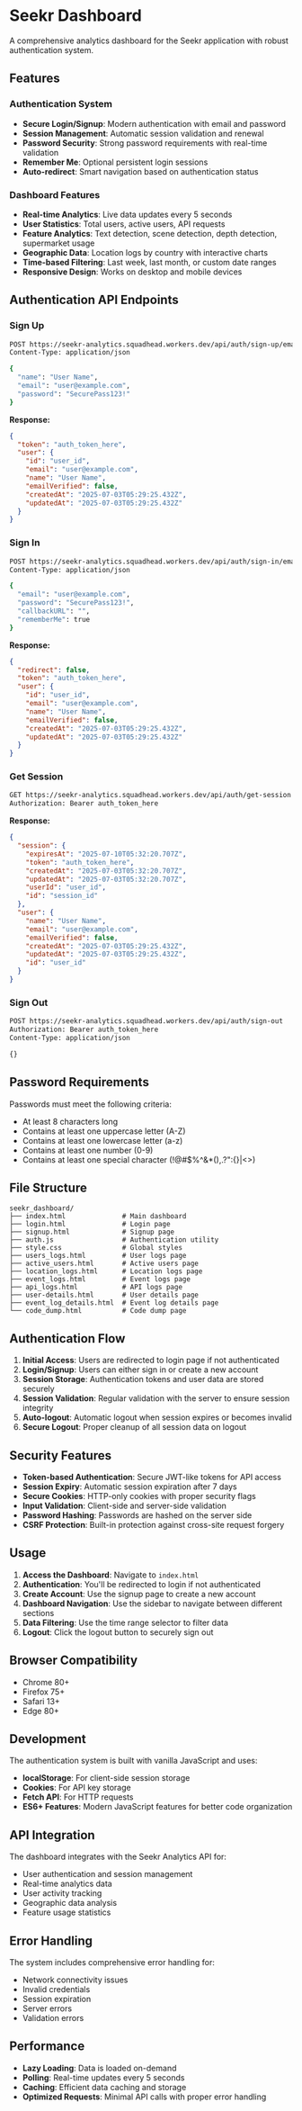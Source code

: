 # Seekr Dashboard

A comprehensive analytics dashboard for the Seekr application with robust authentication system.

## Features

### Authentication System
- **Secure Login/Signup**: Modern authentication with email and password
- **Session Management**: Automatic session validation and renewal
- **Password Security**: Strong password requirements with real-time validation
- **Remember Me**: Optional persistent login sessions
- **Auto-redirect**: Smart navigation based on authentication status

### Dashboard Features
- **Real-time Analytics**: Live data updates every 5 seconds
- **User Statistics**: Total users, active users, API requests
- **Feature Analytics**: Text detection, scene detection, depth detection, supermarket usage
- **Geographic Data**: Location logs by country with interactive charts
- **Time-based Filtering**: Last week, last month, or custom date ranges
- **Responsive Design**: Works on desktop and mobile devices

## Authentication API Endpoints

### Sign Up
```bash
POST https://seekr-analytics.squadhead.workers.dev/api/auth/sign-up/email
Content-Type: application/json

{
  "name": "User Name",
  "email": "user@example.com",
  "password": "SecurePass123!"
}
```

**Response:**
```json
{
  "token": "auth_token_here",
  "user": {
    "id": "user_id",
    "email": "user@example.com",
    "name": "User Name",
    "emailVerified": false,
    "createdAt": "2025-07-03T05:29:25.432Z",
    "updatedAt": "2025-07-03T05:29:25.432Z"
  }
}
```

### Sign In
```bash
POST https://seekr-analytics.squadhead.workers.dev/api/auth/sign-in/email
Content-Type: application/json

{
  "email": "user@example.com",
  "password": "SecurePass123!",
  "callbackURL": "",
  "rememberMe": true
}
```

**Response:**
```json
{
  "redirect": false,
  "token": "auth_token_here",
  "user": {
    "id": "user_id",
    "email": "user@example.com",
    "name": "User Name",
    "emailVerified": false,
    "createdAt": "2025-07-03T05:29:25.432Z",
    "updatedAt": "2025-07-03T05:29:25.432Z"
  }
}
```

### Get Session
```bash
GET https://seekr-analytics.squadhead.workers.dev/api/auth/get-session
Authorization: Bearer auth_token_here
```

**Response:**
```json
{
  "session": {
    "expiresAt": "2025-07-10T05:32:20.707Z",
    "token": "auth_token_here",
    "createdAt": "2025-07-03T05:32:20.707Z",
    "updatedAt": "2025-07-03T05:32:20.707Z",
    "userId": "user_id",
    "id": "session_id"
  },
  "user": {
    "name": "User Name",
    "email": "user@example.com",
    "emailVerified": false,
    "createdAt": "2025-07-03T05:29:25.432Z",
    "updatedAt": "2025-07-03T05:29:25.432Z",
    "id": "user_id"
  }
}
```

### Sign Out
```bash
POST https://seekr-analytics.squadhead.workers.dev/api/auth/sign-out
Authorization: Bearer auth_token_here
Content-Type: application/json

{}
```

## Password Requirements

Passwords must meet the following criteria:
- At least 8 characters long
- Contains at least one uppercase letter (A-Z)
- Contains at least one lowercase letter (a-z)
- Contains at least one number (0-9)
- Contains at least one special character (!@#$%^&*(),.?":{}|<>)

## File Structure

```
seekr_dashboard/
├── index.html              # Main dashboard
├── login.html              # Login page
├── signup.html             # Signup page
├── auth.js                 # Authentication utility
├── style.css               # Global styles
├── users_logs.html         # User logs page
├── active_users.html       # Active users page
├── location_logs.html      # Location logs page
├── event_logs.html         # Event logs page
├── api_logs.html           # API logs page
├── user-details.html       # User details page
├── event_log_details.html  # Event log details page
└── code_dump.html          # Code dump page
```

## Authentication Flow

1. **Initial Access**: Users are redirected to login page if not authenticated
2. **Login/Signup**: Users can either sign in or create a new account
3. **Session Storage**: Authentication tokens and user data are stored securely
4. **Session Validation**: Regular validation with the server to ensure session integrity
5. **Auto-logout**: Automatic logout when session expires or becomes invalid
6. **Secure Logout**: Proper cleanup of all session data on logout

## Security Features

- **Token-based Authentication**: Secure JWT-like tokens for API access
- **Session Expiry**: Automatic session expiration after 7 days
- **Secure Cookies**: HTTP-only cookies with proper security flags
- **Input Validation**: Client-side and server-side validation
- **Password Hashing**: Passwords are hashed on the server side
- **CSRF Protection**: Built-in protection against cross-site request forgery

## Usage

1. **Access the Dashboard**: Navigate to `index.html`
2. **Authentication**: You'll be redirected to login if not authenticated
3. **Create Account**: Use the signup page to create a new account
4. **Dashboard Navigation**: Use the sidebar to navigate between different sections
5. **Data Filtering**: Use the time range selector to filter data
6. **Logout**: Click the logout button to securely sign out

## Browser Compatibility

- Chrome 80+
- Firefox 75+
- Safari 13+
- Edge 80+

## Development

The authentication system is built with vanilla JavaScript and uses:
- **localStorage**: For client-side session storage
- **Cookies**: For API key storage
- **Fetch API**: For HTTP requests
- **ES6+ Features**: Modern JavaScript features for better code organization

## API Integration

The dashboard integrates with the Seekr Analytics API for:
- User authentication and session management
- Real-time analytics data
- User activity tracking
- Geographic data analysis
- Feature usage statistics

## Error Handling

The system includes comprehensive error handling for:
- Network connectivity issues
- Invalid credentials
- Session expiration
- Server errors
- Validation errors

## Performance

- **Lazy Loading**: Data is loaded on-demand
- **Polling**: Real-time updates every 5 seconds
- **Caching**: Efficient data caching and storage
- **Optimized Requests**: Minimal API calls with proper error handling 